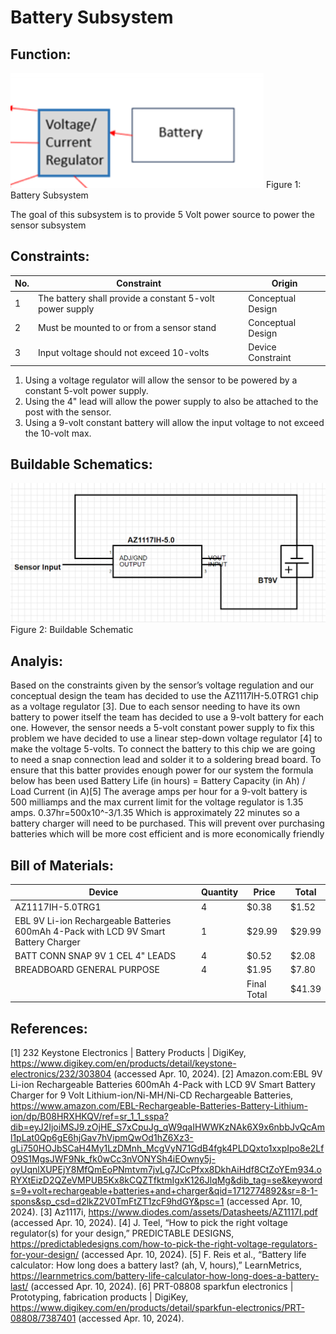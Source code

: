 # Battery Subsystem

## **Function:**
![Elaboration Photo](../Images/battery/BatteryPicture.png)
Figure 1: Battery Subsystem

The goal of this subsystem is to provide 5 Volt power source to power the sensor subsystem

## **Constraints:**

|No.|Constraint|Origin|
|--|------|-------|
|1|The battery shall provide a constant 5-volt power supply|Conceptual Design|
|2|Must be mounted to or from a sensor stand|Conceptual Design|
|3|Input voltage should not exceed 10-volts|Device Constraint|

1. Using a voltage regulator will allow the sensor to be powered by a constant 5-volt power supply.
2. Using the 4" lead will allow the power supply to also be attached to the post with the sensor.
3. Using a 9-volt constant battery will allow the input voltage to not exceed the 10-volt max.

## **Buildable Schematics:**
![Elaboration Photo](../Images/battery/2024-04-09.png)
Figure 2: Buildable Schematic 

## **Analyis:**
Based on the constraints given by the sensor’s voltage regulation and our conceptual design the team has decided to use the AZ1117IH-5.0TRG1 chip as a voltage regulator [3]. Due to each sensor needing to have its own battery to power itself the team has decided to use a 9-volt battery for each one. However, the sensor needs a 5-volt constant power supply to fix this problem we have decided to use a linear step-down voltage regulator [4] to make the voltage 5-volts. To connect the battery to this chip we are going to need a snap connection lead and solder it to a soldering bread board. To ensure that this batter provides enough power for our system the formula below has been used
Battery Life (in hours) = Battery Capacity (in Ah) / Load Current (in A)[5]
The average amps per hour for a 9-volt battery is 500 milliamps and the max current limit for the voltage regulator is 1.35 amps.
0.37hr=500x10^-3/1.35
Which is approximately 22 minutes so a battery charger will need to be purchased. This will prevent over purchasing batteries which will be more cost efficient and is more economically friendly


## **Bill of Materials:**

|Device|Quantity|Price|Total|
|-------|---|---------|-------------|
|AZ1117IH-5.0TRG1|4|$0.38|$1.52|
|EBL 9V Li-ion Rechargeable Batteries 600mAh 4-Pack with LCD 9V Smart Battery Charger|1|$29.99|$29.99|
|BATT CONN SNAP 9V 1 CEL 4" LEADS|4|$0.52|$2.08|
|BREADBOARD GENERAL PURPOSE|4|$1.95|$7.80|
| | |Final Total|$41.39|

## **References:**
[1] 232 Keystone Electronics | Battery Products | DigiKey, https://www.digikey.com/en/products/detail/keystone-electronics/232/303804 (accessed Apr. 10, 2024). 
[2] Amazon.com:EBL 9V Li-ion Rechargeable Batteries 600mAh 4-Pack with LCD 9V Smart Battery Charger for 9 Volt Lithium-ion/Ni-MH/Ni-CD Rechargeable Batteries, https://www.amazon.com/EBL-Rechargeable-Batteries-Battery-Lithium-ion/dp/B08HRXHKQV/ref=sr_1_1_sspa?dib=eyJ2IjoiMSJ9.zOjHE_S7xCpuJg_qW9qaIHWWKzNAk6X9x6nbbJvQcAml1pLat0Qp6gE6hjGav7hVipmQwOd1hZ6Xz3-gLi750HOJbSCaH4My1LzDMnh_McgVyN71GdB4fgk4PLDQxto1xxpIpo8e2LfO9S1MgsJWF9Nk_fk0wCc3nVONYSh4iEOwny5j-oyUqnlXUPEjY8MfQmEoPNmtvm7jvLg7JCcPfxx8DkhAiHdf8CtZoYEm934.oRYXtEizD2QZeVMPUB5Kx8kCQZTfktmIgxK126JlqMg&dib_tag=se&keywords=9+volt+rechargeable+batteries+and+charger&qid=1712774892&sr=8-1-spons&sp_csd=d2lkZ2V0TmFtZT1zcF9hdGY&psc=1 (accessed Apr. 10, 2024). 
[3] Az1117i, https://www.diodes.com/assets/Datasheets/AZ1117I.pdf (accessed Apr. 10, 2024). 
[4] J. Teel, “How to pick the right voltage regulator(s) for your design,” PREDICTABLE DESIGNS, https://predictabledesigns.com/how-to-pick-the-right-voltage-regulators-for-your-design/ (accessed Apr. 10, 2024).
[5] F. Reis et al., “Battery life calculator: How long does a battery last? (ah, V, hours),” LearnMetrics, https://learnmetrics.com/battery-life-calculator-how-long-does-a-battery-last/ (accessed Apr. 10, 2024). 
[6] PRT-08808 sparkfun electronics | Prototyping, fabrication products | DigiKey, https://www.digikey.com/en/products/detail/sparkfun-electronics/PRT-08808/7387401 (accessed Apr. 10, 2024). 
